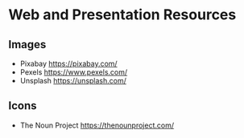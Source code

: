 # Web and Presentation Resources

## Images

* Pixabay https://pixabay.com/
* Pexels https://www.pexels.com/
* Unsplash https://unsplash.com/

## Icons

* The Noun Project https://thenounproject.com/
